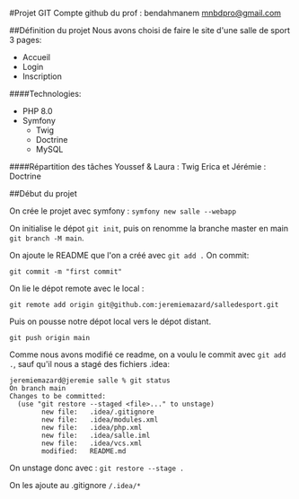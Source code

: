 #Projet GIT
Compte github du prof : bendahmanem
mnbdpro@gmail.com

##Définition du projet
Nous avons choisi de faire le site d'une salle de sport
3 pages:
- Accueil
- Login
- Inscription

####Technologies:
- PHP 8.0
- Symfony
  - Twig
  - Doctrine
  - MySQL

####Répartition des tâches
Youssef & Laura : Twig
Erica et Jérémie : Doctrine

##Début du projet

On crée le projet avec symfony :
`symfony new salle --webapp`

On initialise le dépot `git init`, puis on renomme la branche master en main `git branch -M main`.

On ajoute le README que l'on a créé avec `git add .`
On commit:

````git commit -m "first commit"````

On lie le dépot remote avec le local : 

`git remote add origin git@github.com:jeremiemazard/salledesport.git`

Puis on pousse notre dépot local vers le dépot distant.

`git push origin main`

Comme nous avons modifié ce readme, on a voulu le commit avec `git add .`, sauf qu'il nous a stagé des fichiers .idea:

````
jeremiemazard@jeremie salle % git status
On branch main
Changes to be committed:
  (use "git restore --staged <file>..." to unstage)
        new file:   .idea/.gitignore
        new file:   .idea/modules.xml
        new file:   .idea/php.xml
        new file:   .idea/salle.iml
        new file:   .idea/vcs.xml
        modified:   README.md
````
On unstage donc avec : 
`git restore --stage .`

On les ajoute au .gitignore
`/.idea/*`